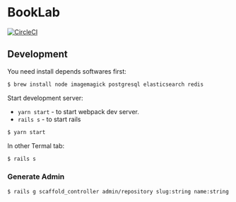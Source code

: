 # BookLab

[![CircleCI](https://circleci.com/gh/huacnlee/booklab/tree/master.svg?style=shield)](https://circleci.com/gh/huacnlee/booklab/tree/master)

## Development

You need install depends softwares first:

```bash
$ brew install node imagemagick postgresql elasticsearch redis
```

Start development server:

- `yarn start` - to start webpack dev server.
- `rails s` - to start rails

```bash
$ yarn start
```

In other Termal tab:

```bash
$ rails s
```

### Generate Admin

```bash
$ rails g scaffold_controller admin/repository slug:string name:string user:references description:string
```
